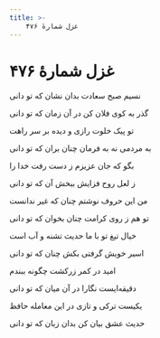 ```yaml
---
title: >-
    غزل شمارهٔ ۴۷۶
---
```

# غزل شمارهٔ ۴۷۶

<div class="b" id="bn1"><div class="m1"><p>نسیم صبح سعادت بدان نشان که تو دانی</p></div>
<div class="m2"><p>گذر به کوی فلان کن در آن زمان که تو دانی</p></div></div>
<div class="b" id="bn2"><div class="m1"><p>تو پیک خلوت رازی و دیده بر سر راهت</p></div>
<div class="m2"><p>به مردمی نه به فرمان چنان بران که تو دانی</p></div></div>
<div class="b" id="bn3"><div class="m1"><p>بگو که جان عزیزم ز دست رفت خدا را</p></div>
<div class="m2"><p>ز لعل روح فزایش ببخش آن که تو دانی</p></div></div>
<div class="b" id="bn4"><div class="m1"><p>من این حروف نوشتم چنان که غیر ندانست</p></div>
<div class="m2"><p>تو هم ز روی کرامت چنان بخوان که تو دانی</p></div></div>
<div class="b" id="bn5"><div class="m1"><p>خیال تیغ تو با ما حدیث تشنه و آب است</p></div>
<div class="m2"><p>اسیر خویش گرفتی بکش چنان که تو دانی</p></div></div>
<div class="b" id="bn6"><div class="m1"><p>امید در کمر زرکشت چگونه ببندم</p></div>
<div class="m2"><p>دقیقه‌ایست نگارا در آن میان که تو دانی</p></div></div>
<div class="b" id="bn7"><div class="m1"><p>یکیست ترکی و تازی در این معامله حافظ</p></div>
<div class="m2"><p>حدیث عشق بیان کن بدان زبان که تو دانی</p></div></div>